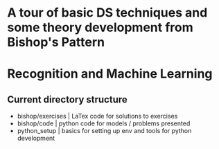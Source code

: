 # A tour of basic DS techniques and some theory development from Bishop's Pattern
# Recognition and Machine Learning

## Current directory structure
* bishop/exercises | LaTex code for solutions to exercises
* bishop/code      | python code for models / problems presented
* python\_setup    | basics for setting up env and tools for python development

 
